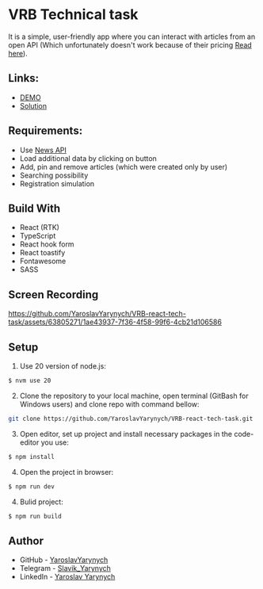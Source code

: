 # VRB Technical task

It is a simple, user-friendly app where you can interact with articles from an open API (Which unfortunately doesn't work because of their pricing [Read here](https://newsapi.org/pricing)).

## Links:

- [DEMO](https://yaroslavyarynych.github.io/VRB-react-tech-task/)
- [Solution](https://github.com/YaroslavYarynych/VRB-react-tech-task.git)

## Requirements:
- Use [News API](https://newsapi.org/)
- Load additional data by clicking on button
- Add, pin and remove articles (which were created only by user)
- Searching possibility
- Registration simulation
  
## Build With

- React (RTK)
- TypeScript
- React hook form
- React toastify
- Fontawesome
- SASS

## Screen Recording

https://github.com/YaroslavYarynych/VRB-react-tech-task/assets/63805271/1ae43937-7f36-4f58-99f6-4cb21d106586

## Setup

1. Use 20 version of node.js: <br>

```sh
$ nvm use 20
```

2. Clone the repository to your local machine, open terminal (GitBash for Windows users) and clone repo with command bellow:

```sh
git clone https://github.com/YaroslavYarynych/VRB-react-tech-task.git
```

3. Open editor, set up project and install necessary packages in the code-editor you use:

```sh
$ npm install
```

4. Open the project in browser:

```sh
$ npm run dev
```

4. Bulid project:

```sh
$ npm run build
```

## Author

- GitHub - [YaroslavYarynych](https://github.com/YaroslavYarynych)
- Telegram - [Slavik_Yarynych](https://t.me/Slavik_Yarynych)
- LinkedIn - [Yaroslav Yarynych](https://www.linkedin.com/in/yaroslav-yarynych-87856722a/)

